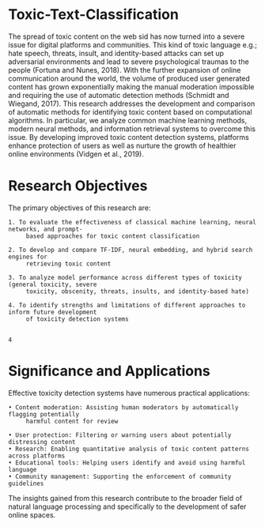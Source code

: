 # Toxic-Text-Classification


The spread of toxic content on the web sid has now turned into a severe issue for digital platforms
and communities. This kind of toxic language e.g.; hate speech, threats, insult, and identity-based
attacks can set up adversarial environments and lead to severe psychological traumas to the people
(Fortuna and Nunes, 2018). With the further expansion of online communication around the world,
the volume of produced user generated content has grown exponentially making the manual
moderation impossible and requiring the use of automatic detection methods (Schmidt and
Wiegand, 2017).
This research addresses the development and comparison of automatic methods for identifying
toxic content based on computational algorithms. In particular, we analyze common machine
learning methods, modern neural methods, and information retrieval systems to overcome this
issue. By developing improved toxic content detection systems, platforms enhance protection of
users as well as nurture the growth of healthier online environments (Vidgen et al., 2019).

# Research Objectives

The primary objectives of this research are:

    1. To evaluate the effectiveness of classical machine learning, neural networks, and prompt-
         based approaches for toxic content classification

    2. To develop and compare TF-IDF, neural embedding, and hybrid search engines for
         retrieving toxic content

    3. To analyze model performance across different types of toxicity (general toxicity, severe
         toxicity, obscenity, threats, insults, and identity-based hate)

    4. To identify strengths and limitations of different approaches to inform future development
         of toxicity detection systems

                                                                                                                              4
# Significance and Applications

Effective toxicity detection systems have numerous practical applications:

    • Content moderation: Assisting human moderators by automatically flagging potentially
         harmful content for review

    • User protection: Filtering or warning users about potentially distressing content
    • Research: Enabling quantitative analysis of toxic content patterns across platforms
    • Educational tools: Helping users identify and avoid using harmful language
    • Community management: Supporting the enforcement of community guidelines

The insights gained from this research contribute to the broader field of natural language
processing and specifically to the development of safer online spaces.
